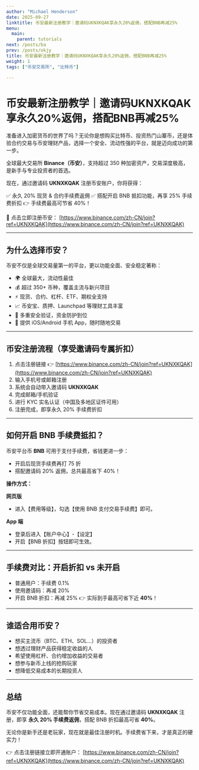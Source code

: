 ```yaml
---
author: "Michael Henderson"
date: 2025-09-27
linktitle: 币安最新注册教学｜邀请码UKNXKQAK享永久20%返佣，搭配BNB再减25%
menu:
  main:
    parent: tutorials
next: /posts/ba
prev: /posts/okjy
title: 币安最新注册教学｜邀请码UKNXKQAK享永久20%返佣，搭配BNB再减25%
weight: 1
tags: ["币安交易所", "比特币"]

---
```

# 币安最新注册教学｜邀请码UKNXKQAK享永久20%返佣，搭配BNB再减25%

准备进入加密货币的世界了吗？无论你是想购买比特币、投资热门山寨币，还是体验合约交易与币安理财产品，选择一个安全、流动性强的平台，就是迈向成功的第一步。

全球最大交易所 **Binance（币安）**，支持超过 350 种加密资产，交易深度极高，是新手与专业投资者的首选。

现在，通过邀请码 **UKNXKQAK** 注册币安账户，你将获得：

✅ 永久 20% 现货 & 合约手续费返佣
✅ 搭配开启 BNB 抵扣功能，再享 25% 手续费折扣
👉 手续费最高可节省 40%！

🔗 点击立即注册币安：
[https://www.binance.com/zh-CN/join?ref=UKNXKQAK](https://www.binance.com/zh-CN/join?ref=UKNXKQAK)

---

## 为什么选择币安？

币安不仅是全球交易量第一的平台，更以功能全面、安全稳定著称：

* 🌍 全球最大，流动性最佳
* 💰 超过 350+ 币种，覆盖主流与新兴项目
* ⚡ 现货、合约、杠杆、ETF、期权全支持
* 📈 币安宝、质押、Launchpad 等理财工具丰富
* 🔐 多重安全验证，资金防护到位
* 📱 提供 iOS/Android 手机 App，随时随地交易

---

## 币安注册流程（享受邀请码专属折扣）

1. 点击注册链接 👉 [https://www.binance.com/zh-CN/join?ref=UKNXKQAK](https://www.binance.com/zh-CN/join?ref=UKNXKQAK)
2. 输入手机号或邮箱注册
3. 系统会自动带入邀请码 **UKNXKQAK**
4. 完成邮箱/手机验证
5. 进行 KYC 实名认证（中国及多地区证件可用）
6. 注册完成，即享永久 20% 手续费折扣

---

## 如何开启 BNB 手续费抵扣？

币安平台币 **BNB** 可用于支付手续费，省钱更进一步：

* 开启后现货手续费再打 75 折
* 搭配邀请码 20% 返佣，总共最高省下 40%！

**操作方式：**

**网页版**

* 进入【费用等级】，勾选【使用 BNB 支付交易手续费】即可。

**App 端**

* 登录后进入【账户中心】-【设定】
* 开启【BNB 折扣】按钮即可生效。

---

## 手续费对比：开启折扣 vs 未开启

* 普通用户：手续费 0.1%
* 使用邀请码：再减 20%
* 开启 BNB 折扣：再减 25%
  👉 实际到手最高可省下近 **40%**！

---

## 谁适合用币安？

* 想买主流币（BTC、ETH、SOL…）的投资者
* 想透过理财产品获得稳定收益的人
* 希望使用杠杆、合约增加收益的交易者
* 想参与新币上线的抢购玩家
* 想降低交易成本的长期投资人

---

## 总结

币安不仅功能全面，还能帮你节省交易成本。现在通过邀请码 **UKNXKQAK** 注册，即享 **永久 20% 手续费返佣**，搭配 BNB 折扣最高可省 **40%**。

无论你是新手还是老玩家，现在就是最佳注册时机。手续费省下来，才是真正的硬实力！

👉 点击注册链接立即开通账户：
[https://www.binance.com/zh-CN/join?ref=UKNXKQAK](https://www.binance.com/zh-CN/join?ref=UKNXKQAK)
